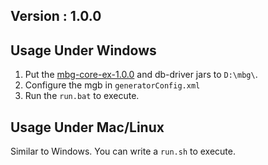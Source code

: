 ## Version : 1.0.0

## Usage Under Windows
1. Put the [mbg-core-ex-1.0.0](https://github.com/tbwork/mbg-ex/raw/master/release/mbg-core-ex-1.0.0.jar) and db-driver jars to `D:\mbg\`.
2. Configure the mgb in `generatorConfig.xml`
3. Run the `run.bat` to execute.

## Usage Under Mac/Linux
Similar to Windows. You can write a `run.sh` to execute.
